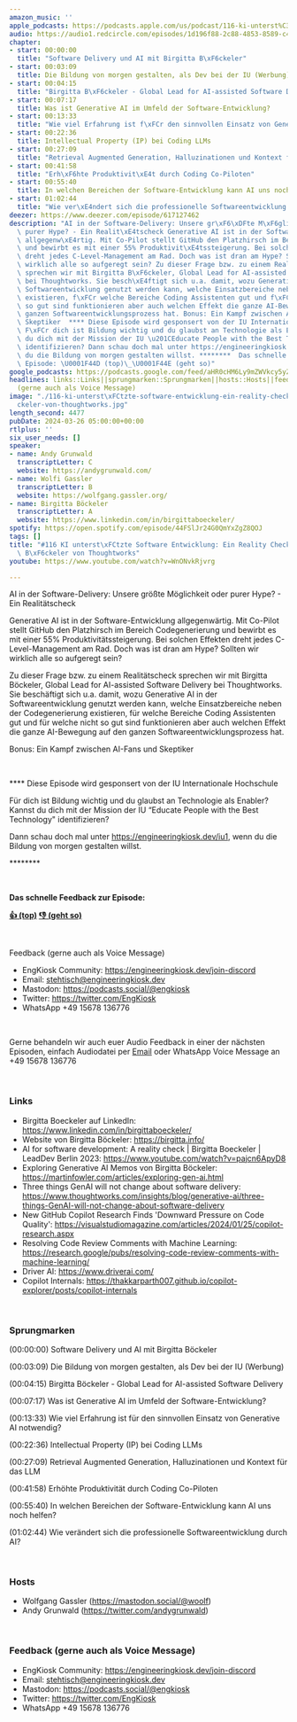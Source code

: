 ```yaml
---
amazon_music: ''
apple_podcasts: https://podcasts.apple.com/us/podcast/116-ki-unterst%C3%BCtzte-software-entwicklung-ein-reality/id1603082924?i=1000650450310&uo=4
audio: https://audio1.redcircle.com/episodes/1d196f88-2c88-4853-8589-c40d829853b4/stream.mp3
chapter:
- start: 00:00:00
  title: "Software Delivery und AI mit Birgitta B\xF6ckeler"
- start: 00:03:09
  title: Die Bildung von morgen gestalten, als Dev bei der IU (Werbung)
- start: 00:04:15
  title: "Birgitta B\xF6ckeler - Global Lead for AI-assisted Software Delivery"
- start: 00:07:17
  title: Was ist Generative AI im Umfeld der Software-Entwicklung?
- start: 00:13:33
  title: "Wie viel Erfahrung ist f\xFCr den sinnvollen Einsatz von Generative AI notwendig?"
- start: 00:22:36
  title: Intellectual Property (IP) bei Coding LLMs
- start: 00:27:09
  title: "Retrieval Augmented Generation, Halluzinationen und Kontext f\xFCr das LLM"
- start: 00:41:58
  title: "Erh\xF6hte Produktivit\xE4t durch Coding Co-Piloten"
- start: 00:55:40
  title: In welchen Bereichen der Software-Entwicklung kann AI uns noch helfen?
- start: 01:02:44
  title: "Wie ver\xE4ndert sich die professionelle Softwareentwicklung durch AI?"
deezer: https://www.deezer.com/episode/617127462
description: "AI in der Software-Delivery: Unsere gr\xF6\xDFte M\xF6glichkeit oder\
  \ purer Hype? - Ein Realit\xE4tscheck Generative AI ist in der Software-Entwicklung\
  \ allgegenw\xE4rtig. Mit Co-Pilot stellt GitHub den Platzhirsch im Bereich Codegenerierung\
  \ und bewirbt es mit einer 55% Produktivit\xE4tssteigerung. Bei solchen Effekten\
  \ dreht jedes C-Level-Management am Rad. Doch was ist dran am Hype? Sollten wir\
  \ wirklich alle so aufgeregt sein? Zu dieser Frage bzw. zu einem Realit\xE4tscheck\
  \ sprechen wir mit Birgitta B\xF6ckeler, Global Lead for AI-assisted Software Delivery\
  \ bei Thoughtworks. Sie besch\xE4ftigt sich u.a. damit, wozu Generative AI in der\
  \ Softwareentwicklung genutzt werden kann, welche Einsatzbereiche neben der Codegenerierung\
  \ existieren, f\xFCr welche Bereiche Coding Assistenten gut und f\xFCr welche nicht\
  \ so gut sind funktionieren aber auch welchen Effekt die ganze AI-Bewegung auf den\
  \ ganzen Softwareentwicklungsprozess hat. Bonus: Ein Kampf zwischen AI-Fans und\
  \ Skeptiker  **** Diese Episode wird gesponsert von der IU Internationale Hochschule\
  \ F\xFCr dich ist Bildung wichtig und du glaubst an Technologie als Enabler? Kannst\
  \ du dich mit der Mission der IU \u201CEducate People with the Best Technology\"\
  \ identifizieren? Dann schau doch mal unter https://engineeringkiosk.dev/iu1, wenn\
  \ du die Bildung von morgen gestalten willst. ********  Das schnelle Feedback zur\
  \ Episode: \U0001F44D (top)\_\U0001F44E (geht so)"
google_podcasts: https://podcasts.google.com/feed/aHR0cHM6Ly9mZWVkcy5yZWRjaXJjbGUuY29tLzBlY2ZkZmQ3LWZkYTEtNGMzZC05NTE1LTQ3NjcyN2Y5ZGY1ZQ/episode/OTIxYTI0MWEtMTJkYS00ZWU3LWFkOWUtZjc5ZDFhOWY2M2U0?sa=X&ved=2ahUKEwjE2Zz4l5GFAxVspokEHQKhBh0QkfYCegQIARAF
headlines: links::Links||sprungmarken::Sprungmarken||hosts::Hosts||feedback-gerne-auch-als-voice-message::Feedback
  (gerne auch als Voice Message)
image: "./116-ki-unterst\xFCtzte-software-entwicklung-ein-reality-check-mit-birgitta-b\xF6\
  ckeler-von-thoughtworks.jpg"
length_second: 4477
pubDate: 2024-03-26 05:00:00+00:00
rtlplus: ''
six_user_needs: []
speaker:
- name: Andy Grunwald
  transcriptLetter: C
  website: https://andygrunwald.com/
- name: Wolfi Gassler
  transcriptLetter: B
  website: https://wolfgang.gassler.org/
- name: Birgitta Böckeler
  transcriptLetter: A
  website: https://www.linkedin.com/in/birgittaboeckeler/
spotify: https://open.spotify.com/episode/44FSlJr24G0QmYxZgZ8QOJ
tags: []
title: "#116 KI unterst\xFCtzte Software Entwicklung: Ein Reality Check mit Birgitta\
  \ B\xF6ckeler von Thoughtworks"
youtube: https://www.youtube.com/watch?v=WnONvkRjvrg

---
```

<p>AI in der Software-Delivery: Unsere größte Möglichkeit oder purer Hype? - Ein Realitätscheck</p><p>Generative AI ist in der Software-Entwicklung allgegenwärtig. Mit Co-Pilot stellt GitHub den Platzhirsch im Bereich Codegenerierung und bewirbt es mit einer 55% Produktivitätssteigerung. Bei solchen Effekten dreht jedes C-Level-Management am Rad. Doch was ist dran am Hype? Sollten wir wirklich alle so aufgeregt sein?</p><p>Zu dieser Frage bzw. zu einem Realitätscheck sprechen wir mit Birgitta Böckeler, Global Lead for AI-assisted Software Delivery bei Thoughtworks. Sie beschäftigt sich u.a. damit, wozu Generative AI in der Softwareentwicklung genutzt werden kann, welche Einsatzbereiche neben der Codegenerierung existieren, für welche Bereiche Coding Assistenten gut und für welche nicht so gut sind funktionieren aber auch welchen Effekt die ganze AI-Bewegung auf den ganzen Softwareentwicklungsprozess hat.</p><p>Bonus: Ein Kampf zwischen AI-Fans und Skeptiker</p><p><br></p><p><span>**** Diese Episode wird gesponsert von der IU Internationale Hochschule</span></p><p><span>Für dich ist Bildung wichtig und du glaubst an Technologie als Enabler? Kannst du dich mit der Mission der IU “Educate People with the Best Technology&#34; identifizieren?</span></p><p><span>Dann schau doch mal unter </span><a href="https://engineeringkiosk.dev/iu1">https://engineeringkiosk.dev/iu1</a><span>, wenn du die Bildung von morgen gestalten willst.</span></p><p><span>****</span>****</p><p><br></p><p><strong>Das schnelle Feedback zur Episode:</strong></p><p><a href="https://api.openpodcast.dev/feedback/116/upvote" rel="nofollow"><strong>👍 (top)</strong></a><strong> </strong><a href="https://api.openpodcast.dev/feedback/116/downvote" rel="nofollow"><strong>👎 (geht so)</strong></a></p><p><br></p><p>Feedback (gerne auch als Voice Message)</p><ul><li>EngKiosk Community: <a href="https://engineeringkiosk.dev/join-discord">https://engineeringkiosk.dev/join-discord</a> </li><li>Email: <a href="mailto:stehtisch@engineeringkiosk.dev" rel="nofollow">stehtisch@engineeringkiosk.dev</a></li><li>Mastodon: <a href="https://podcasts.social/@engkiosk" rel="nofollow">https://podcasts.social/@engkiosk</a></li><li>Twitter: <a href="https://twitter.com/EngKiosk" rel="nofollow">https://twitter.com/EngKiosk</a></li><li>WhatsApp +49 15678 136776</li></ul><p><br></p><p>Gerne behandeln wir auch euer Audio Feedback in einer der nächsten Episoden, einfach Audiodatei per <a href="https://engineeringkiosk.dev/kontakt/">Email</a> oder WhatsApp Voice Message an +49 15678 136776</p><p><br></p><h3 id="links">Links</h3><ul><li>Birgitta Boeckeler auf LinkedIn: <a href="https://www.linkedin.com/in/birgittaboeckeler/" rel="nofollow">https://www.linkedin.com/in/birgittaboeckeler/</a></li><li>Website von Birgitta Böckeler: <a href="https://birgitta.info/" rel="nofollow">https://birgitta.info/</a></li><li>AI for software development: A reality check | Birgitta Boeckeler | LeadDev Berlin 2023: <a href="https://www.youtube.com/watch?v=pajcn6ApyD8" rel="nofollow">https://www.youtube.com/watch?v=pajcn6ApyD8</a></li><li>Exploring Generative AI Memos von Birgitta Böckeler: <a href="https://martinfowler.com/articles/exploring-gen-ai.html" rel="nofollow">https://martinfowler.com/articles/exploring-gen-ai.html</a></li><li>Three things GenAI will not change about software delivery: <a href="https://www.thoughtworks.com/insights/blog/generative-ai/three-things-GenAI-will-not-change-about-software-delivery" rel="nofollow">https://www.thoughtworks.com/insights/blog/generative-ai/three-things-GenAI-will-not-change-about-software-delivery</a></li><li>New GitHub Copilot Research Finds &#39;Downward Pressure on Code Quality&#39;: <a href="https://visualstudiomagazine.com/articles/2024/01/25/copilot-research.aspx" rel="nofollow">https://visualstudiomagazine.com/articles/2024/01/25/copilot-research.aspx</a></li><li>Resolving Code Review Comments with Machine Learning: <a href="https://research.google/pubs/resolving-code-review-comments-with-machine-learning/" rel="nofollow">https://research.google/pubs/resolving-code-review-comments-with-machine-learning/</a></li><li>Driver AI: <a href="https://www.driverai.com/" rel="nofollow">https://www.driverai.com/</a></li><li>Copilot Internals: <a href="https://thakkarparth007.github.io/copilot-explorer/posts/copilot-internals" rel="nofollow">https://thakkarparth007.github.io/copilot-explorer/posts/copilot-internals</a></li></ul><p><br></p><h3 id="sprungmarken">Sprungmarken</h3><p>(00:00:00) Software Delivery und AI mit Birgitta Böckeler</p><p>(00:03:09) Die Bildung von morgen gestalten, als Dev bei der IU (Werbung)</p><p>(00:04:15) Birgitta Böckeler - Global Lead for AI-assisted Software Delivery</p><p>(00:07:17) Was ist Generative AI im Umfeld der Software-Entwicklung?</p><p>(00:13:33) Wie viel Erfahrung ist für den sinnvollen Einsatz von Generative AI notwendig?</p><p>(00:22:36) Intellectual Property (IP) bei Coding LLMs</p><p>(00:27:09) Retrieval Augmented Generation, Halluzinationen und Kontext für das LLM</p><p>(00:41:58) Erhöhte Produktivität durch Coding Co-Piloten</p><p>(00:55:40) In welchen Bereichen der Software-Entwicklung kann AI uns noch helfen?</p><p>(01:02:44) Wie verändert sich die professionelle Softwareentwicklung durch AI?</p><p><br></p><h3 id="hosts">Hosts</h3><ul><li>Wolfgang Gassler (<a href="https://mastodon.social/@woolf" rel="nofollow">https://mastodon.social/@woolf</a>)</li><li>Andy Grunwald (<a href="https://twitter.com/andygrunwald" rel="nofollow">https://twitter.com/andygrunwald</a>)</li></ul><p><br></p><h3 id="feedback-gerne-auch-als-voice-message">Feedback (gerne auch als Voice Message)</h3><ul><li>EngKiosk Community: <a href="https://engineeringkiosk.dev/join-discord">https://engineeringkiosk.dev/join-discord</a> </li><li>Email: <a href="mailto:stehtisch@engineeringkiosk.dev" rel="nofollow">stehtisch@engineeringkiosk.dev</a></li><li>Mastodon: <a href="https://podcasts.social/@engkiosk" rel="nofollow">https://podcasts.social/@engkiosk</a></li><li>Twitter: <a href="https://twitter.com/EngKiosk" rel="nofollow">https://twitter.com/EngKiosk</a></li><li>WhatsApp +49 15678 136776</li></ul>